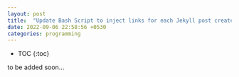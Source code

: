 ```yaml
---
layout: post
title:  "Update Bash Script to inject links for each Jekyll post created"
date: 2022-09-06 22:58:56 +0530
categories: programming
---
```


<style type='text/css'>#markdown-toc::before{content:'Table of Contents';font-weight:700}#markdown-toc{border:3px solid #aaa;padding:1.5em;margin-left:0;display:inline-block}</style>

* TOC
{:toc}

to be added soon...
